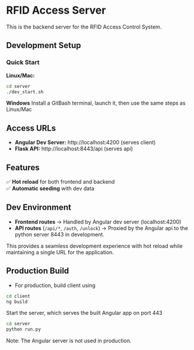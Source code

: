 # RFID Access Server

This is the backend server for the RFID Access Control System.

## Development Setup

### Quick Start

**Linux/Mac:**

```bash
cd server
./dev_start.sh
```

**Windows**
Install a GitBash terminal, launch it, then use the same steps as Linux/Mac

## Access URLs

- **Angular Dev Server:** http://localhost:4200 (serves client)
- **Flask API:** http://localhost:8443/api (serves api)

## Features

✅ **Hot reload** for both frontend and backend  
✅ **Automatic seeding** with dev data

## Dev Environment

- **Frontend routes** → Handled by Angular dev server (localhost:4200)
- **API routes** (`/api/*`, `/auth`, `/unlock`) → Proxied by the Angular api to the python server 8443 in development.

This provides a seamless development experience with hot reload while maintaining a single URL for the application.

## Production Build

- For production, build client using

```bash
cd client
ng build
```

Start the server, which serves the built Angular app on port 443

```bash
cd server
python run.py
```

Note: The Angular server is not used in production.
